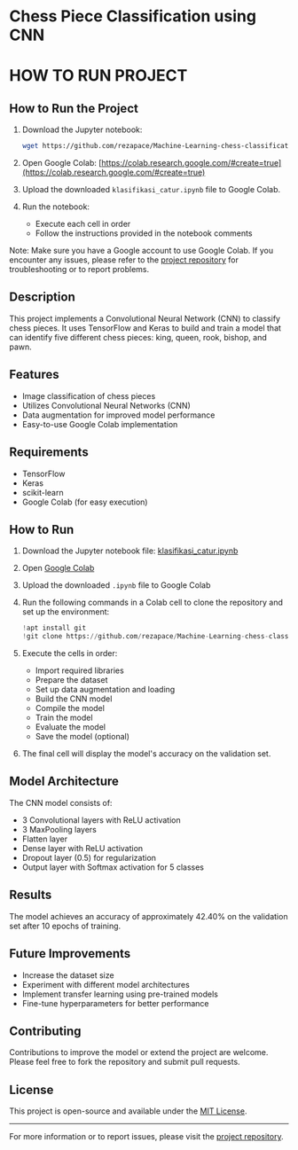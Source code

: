 # Chess Piece Classification using CNN

# HOW TO RUN PROJECT

## How to Run the Project

1. Download the Jupyter notebook:
   ```bash
   wget https://github.com/rezapace/Machine-Learning-chess-classification/releases/download/1.0/klasifikasi_catur.ipynb
   ```

2. Open Google Colab:
   [https://colab.research.google.com/#create=true](https://colab.research.google.com/#create=true)

3. Upload the downloaded `klasifikasi_catur.ipynb` file to Google Colab.

4. Run the notebook:
   - Execute each cell in order
   - Follow the instructions provided in the notebook comments

Note: Make sure you have a Google account to use Google Colab. If you encounter any issues, please refer to the [project repository](https://github.com/rezapace/Machine-Learning-chess-classification) for troubleshooting or to report problems.

## Description

This project implements a Convolutional Neural Network (CNN) to classify chess pieces. It uses TensorFlow and Keras to build and train a model that can identify five different chess pieces: king, queen, rook, bishop, and pawn.

## Features

- Image classification of chess pieces
- Utilizes Convolutional Neural Networks (CNN)
- Data augmentation for improved model performance
- Easy-to-use Google Colab implementation

## Requirements

- TensorFlow
- Keras
- scikit-learn
- Google Colab (for easy execution)

## How to Run

1. Download the Jupyter notebook file:
   [klasifikasi_catur.ipynb](https://github.com/rezapace/Machine-Learning-chess-classification/blob/master/klasifikasi_catur.ipynb)

2. Open [Google Colab](https://colab.research.google.com/?authuser=0#create=true)

3. Upload the downloaded `.ipynb` file to Google Colab

4. Run the following commands in a Colab cell to clone the repository and set up the environment:

   ```python
   !apt install git
   !git clone https://github.com/rezapace/Machine-Learning-chess-classification
   ```

5. Execute the cells in order:
   - Import required libraries
   - Prepare the dataset
   - Set up data augmentation and loading
   - Build the CNN model
   - Compile the model
   - Train the model
   - Evaluate the model
   - Save the model (optional)

6. The final cell will display the model's accuracy on the validation set.

## Model Architecture

The CNN model consists of:
- 3 Convolutional layers with ReLU activation
- 3 MaxPooling layers
- Flatten layer
- Dense layer with ReLU activation
- Dropout layer (0.5) for regularization
- Output layer with Softmax activation for 5 classes

## Results

The model achieves an accuracy of approximately 42.40% on the validation set after 10 epochs of training.

## Future Improvements

- Increase the dataset size
- Experiment with different model architectures
- Implement transfer learning using pre-trained models
- Fine-tune hyperparameters for better performance

## Contributing

Contributions to improve the model or extend the project are welcome. Please feel free to fork the repository and submit pull requests.

## License

This project is open-source and available under the [MIT License](LICENSE).

---

For more information or to report issues, please visit the [project repository](https://github.com/rezapace/Machine-Learning-chess-classification).